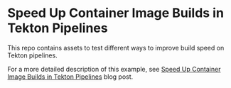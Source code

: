 # Speed Up Container Image Builds in Tekton Pipelines

This repo contains assets to test different ways to improve build speed on Tekton pipelines.

For a more detailed description of this example, see [Speed Up Container Image Builds in Tekton Pipelines](https://tekton.dev/blog/2023/10/30/speeding-up-container-image-builds-in-tekton-pipelines) blog post.
